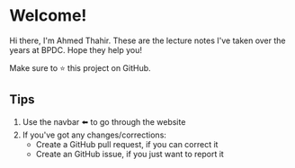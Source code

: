 # Welcome!

Hi there, I'm Ahmed Thahir. These are the lecture notes I've taken over the years at BPDC. Hope they help you!

Make sure to ⭐ this project on GitHub.

## Tips

1. Use the navbar ⬅️ to go through the website
2. If you've got any changes/corrections:
    - Create a GitHub pull request, if you can correct it
    - Create an GitHub issue, if you just want to report it
